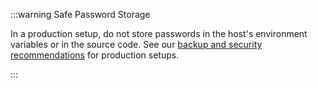 :::warning Safe Password Storage

In a production setup, do not store passwords in the host's environment variables or in the source code. See
our [backup and security recommendations](https://wiki.iota.org/shimmer/introduction/how_tos/backup_security/) for
production setups.

:::
